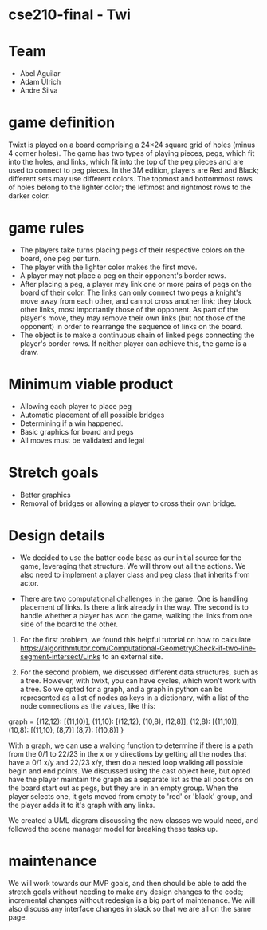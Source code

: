 # cse210-final - Twi

# Team
* Abel Aguilar
* Adam Ulrich
* Andre Silva

# game definition
Twixt is played on a board comprising a 24×24 square grid of holes (minus 4 corner holes). The game has two types of playing pieces, pegs, which fit into the holes, and links, which fit into the top of the peg pieces and are used to connect to peg pieces. In the 3M edition, players are Red and Black; different sets may use different colors. The topmost and bottommost rows of holes belong to the lighter color; the leftmost and rightmost rows to the darker color.

# game rules
- The players take turns placing pegs of their respective colors on the board, one peg per turn.
- The player with the lighter color makes the first move.
- A player may not place a peg on their opponent's border rows.
- After placing a peg, a player may link one or more pairs of pegs on the board of their color. The links can only connect two pegs a knight's move away from each other, and cannot cross another link; they block other links, most importantly those of the opponent. As part of the player's move, they may remove their own links (but not those of the opponent) in order to rearrange the sequence of links on the board.
- The object is to make a continuous chain of linked pegs connecting the player's border rows. If neither player can achieve this, the game is a draw.

# Minimum viable product 

* Allowing each player to place peg
* Automatic placement of all possible bridges
* Determining if a win happened.
* Basic graphics for board and pegs
* All moves must be validated and legal

# Stretch goals

* Better graphics
* Removal of bridges or allowing a player to cross their own bridge.

# Design details

* We decided to use the batter code base as our initial source for the game, leveraging that structure. We will throw out all the actions. We also need to implement a player class and peg class that inherits from actor.

* There are two computational challenges in the game. One is handling placement of links. Is there a link already in the way. The second is to handle whether a player has won the game, walking the links from one side of the board to the other.

1. For the first problem, we found this helpful tutorial on how to calculate https://algorithmtutor.com/Computational-Geometry/Check-if-two-line-segment-intersect/Links to an external site.

2. For the second problem, we discussed different data structures, such as a tree. However, with twixt, you can have cycles, which won’t work with a tree. So we opted for a graph, and a graph in python can be represented as a list of nodes as keys in a dictionary, with a list of the node connections as the values, like this:

graph = {(12,12): [(11,10)],
         (11,10): [(12,12), (10,8), (12,8)],
         (12,8): [(11,10)],
         (10,8): [(11,10), (8,7)]
         (8,7): [(10,8)]
}

With a graph, we can use a walking function to determine if there is a path from the 0/1 to 22/23 in the x or y directions by getting all the nodes that have a 0/1 x/y and 22/23 x/y, then do a nested loop walking all possible begin and end points. We discussed using the cast object here, but opted have the player maintain the graph as a separate list as the all positions on the board start out as pegs, but they are in an empty group. When the player selects one, it gets moved from empty to 'red' or 'black' group, and the player adds it to it's graph with any links.

We created a UML diagram discussing the new classes we would need, and followed the scene manager model for breaking these tasks up.

# maintenance
We will work towards our MVP goals, and then should be able to add the stretch goals without needing to make any design changes to the code; incremental changes without redesign is a big part of maintenance. We will also discuss any interface changes in slack so that we are all on the same page.
